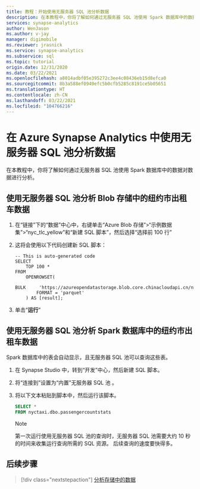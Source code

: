 ```yaml
---
title: 教程：开始使用无服务器 SQL 池分析数据
description: 在本教程中，你将了解如何通过无服务器 SQL 池使用 Spark 数据库中的数据对数据进行分析。
services: synapse-analytics
author: WenJason
ms.author: v-jay
manager: digimobile
ms.reviewer: jrasnick
ms.service: synapse-analytics
ms.subservice: sql
ms.topic: tutorial
origin.date: 12/31/2020
ms.date: 03/22/2021
ms.openlocfilehash: a8014adbf05e395272c3ee4c08436eb15d8efca0
ms.sourcegitcommit: 8b3a588ef0949efc5b0cfb5285c8191ce5b05651
ms.translationtype: HT
ms.contentlocale: zh-CN
ms.lasthandoff: 03/22/2021
ms.locfileid: "104766216"
---
```

# <a name="analyze-data-with-serverless-sql-pool-in-azure-synapse-analytics"></a>在 Azure Synapse Analytics 中使用无服务器 SQL 池分析数据

在本教程中，你将了解如何通过无服务器 SQL 池使用 Spark 数据库中的数据对数据进行分析。 

## <a name="analyze-nyc-taxi-data-in-blob-storage-using-serverless-sql-pool"></a>使用无服务器 SQL 池分析 Blob 存储中的纽约市出租车数据

1. 在“链接”下的“数据”中心中，右键单击“Azure Blob 存储”>“示例数据集”>“nyc_tlc_yellow”和“新建 SQL 脚本”，然后选择“选择前 100 行”    
1. 这将会使用以下代码创建新 SQL 脚本：

    ```
    -- This is auto-generated code
    SELECT
        TOP 100 *
    FROM
        OPENROWSET(
            BULK     'https://azureopendatastorage.blob.core.chinacloudapi.cn/nyctlc/yellow/puYear=*/puMonth=*/*.parquet',
            FORMAT = 'parquet'
        ) AS [result];
    ```
1. 单击“**运行**”

## <a name="analyze-nyc-taxi-data-in-spark-databases-using-serverless-sql-pool"></a>使用无服务器 SQL 池分析 Spark 数据库中的纽约市出租车数据

Spark 数据库中的表会自动显示，且无服务器 SQL 池可以查询这些表。

1. 在 Synapse Studio 中，转到“开发”中心，然后新建 SQL 脚本。
1. 将“连接到”设置为“内置”无服务器 SQL 池 。
1. 将以下文本粘贴到脚本中，然后运行该脚本。

    ```sql
    SELECT *
    FROM nyctaxi.dbo.passengercountstats
    ```

    > [!NOTE]
    > 第一次运行使用无服务器 SQL 池的查询时，无服务器 SQL 池需要大约 10 秒的时间来收集运行查询所需的 SQL 资源。 后续查询的速度要快得多。
  


## <a name="next-steps"></a>后续步骤

> [!div class="nextstepaction"]
> [分析存储中的数据](get-started-analyze-storage.md)
